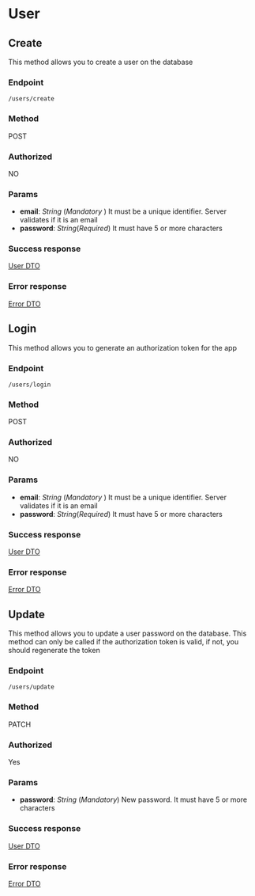 # User

## Create

This method allows you to create a user on the database

### Endpoint

`/users/create`

### Method

POST

### Authorized

NO

### Params

- **email**: _String_ (_Mandatory_ ) It must be a unique identifier. Server validates if it is an email
- **password**: _String_(_Required_) It must have 5 or more characters

### Success response

[User DTO](./DTO/user.md)

### Error response

[Error DTO](./DTO/error.md)

## Login

This method allows you to generate an authorization token for the app

### Endpoint

`/users/login`

### Method

POST

### Authorized

NO

### Params

- **email**: _String_ (_Mandatory_ ) It must be a unique identifier. Server validates if it is an email
- **password**: _String_(_Required_) It must have 5 or more characters

### Success response

[User DTO](./DTO/user.md)

### Error response

[Error DTO](./DTO/error.md)

## Update

This method allows you to update a user password on the database. This method can only be called if the authorization token is valid, if not, you should regenerate the token

### Endpoint

`/users/update`

### Method

PATCH

### Authorized

Yes

### Params

- **password**: _String_ (_Mandatory_) New password. It must have 5 or more characters

### Success response

[User DTO](./DTO/user.md)

### Error response

[Error DTO](./DTO/error.md)
